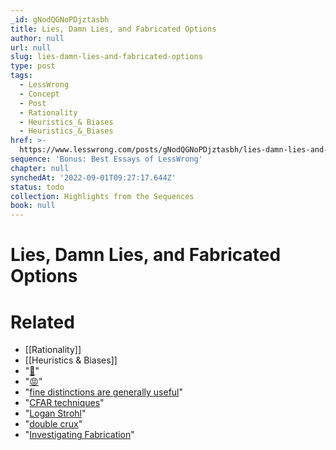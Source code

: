 ```yaml
---
_id: gNodQGNoPDjztasbh
title: Lies, Damn Lies, and Fabricated Options
author: null
url: null
slug: lies-damn-lies-and-fabricated-options
type: post
tags:
  - LessWrong
  - Concept
  - Post
  - Rationality
  - Heuristics_& Biases
  - Heuristics_&_Biases
href: >-
  https://www.lesswrong.com/posts/gNodQGNoPDjztasbh/lies-damn-lies-and-fabricated-options
sequence: 'Bonus: Best Essays of LessWrong'
chapter: null
synchedAt: '2022-09-01T09:27:17.644Z'
status: todo
collection: Highlights from the Sequences
book: null
---
```


# Lies, Damn Lies, and Fabricated Options


# Related

- [[Rationality]]
- [[Heuristics & Biases]]
- "[🙂](https://emojipedia.org/slightly-smiling-face/)"
- "[😡](https://emojipedia.org/pouting-face/)"
- "[fine distinctions are generally useful](https://www.facebook.com/duncan.sabien/posts/4232363480131670)"
- "[CFAR techniques](https://rationality.org/resources/handbook)"
- "[Logan Strohl](https://agentyduck.blogspot.com/2015/07/cognitive-trigger-action-planning-for.html)"
- "[double crux](https://www.lesswrong.com/posts/exa5kmvopeRyfJgCy/double-crux-a-strategy-for-resolving-disagreement)"
- "[Investigating Fabrication](https://www.lesswrong.com/posts/NjZAkfio5FsCioahb/investigating-fabrication)"